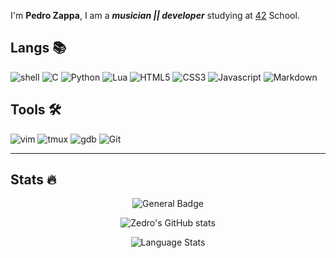 I'm **Pedro Zappa**, I am a **_musician || developer_** studying at [42](https://42.fr) School.

## Langs 📚

![shell](https://img.shields.io/badge/shell-0D1117.svg?style=for-the-badge&logo=gnu-bash&logoColor=3893F5)
![C](https://img.shields.io/badge/c-0D1117.svg?style=for-the-badge&logo=c&logoColor=3893F5)
![Python](https://img.shields.io/badge/python-0D1117.svg?style=for-the-badge&logo=python&logoColor=3893F5)
![Lua](https://img.shields.io/badge/lua-0D1117.svg?style=for-the-badge&logo=lua&logoColor=3893F5)
![HTML5](https://img.shields.io/badge/html-0D1117.svg?style=for-the-badge&logo=html5&logoColor=F5942C)
![CSS3](https://img.shields.io/badge/css-0D1117.svg?style=for-the-badge&logo=css3&logoColor=white)
![Javascript](https://img.shields.io/badge/JavaScript-0D1117.svg?style=for-the-badge&logo=JavaScript&logoColor=white)
![Markdown](https://img.shields.io/badge/markdown-0D1117.svg?style=for-the-badge&logo=markdown&logoColor=white)

## Tools 🛠

![vim](https://img.shields.io/badge/neovim-0D1117.svg?style=for-the-badge&logo=neovim&logoColor=019733)
![tmux](https://img.shields.io/badge/tmux-0D1117.svg?style=for-the-badge&logo=tmux&logoColor=019733)
![gdb](https://img.shields.io/badge/gdb-0D1117.svg?style=for-the-badge&logo=gnu&logoColor=F5942C)
![Git](https://img.shields.io/badge/git-0D1117.svg?style=for-the-badge&logo=git&logoColor=F5942C)

___

## Stats :fire:

<div id="stats" align="center">

  ![General Badge](https://github-readme-streak-stats.herokuapp.com?user=PedroZappa&theme=dark&hide_border=false&date_format=j%20M%5B%20Y%5D)
  
  ![Zedro's GitHub stats](https://github-readme-stats.vercel.app/api?username=PedroZappa&theme=dark)
  
  ![Language Stats](https://github-readme-stats.vercel.app/api/top-langs/?username=PedroZappa&layout=compact&theme=dark)
  
</div>
